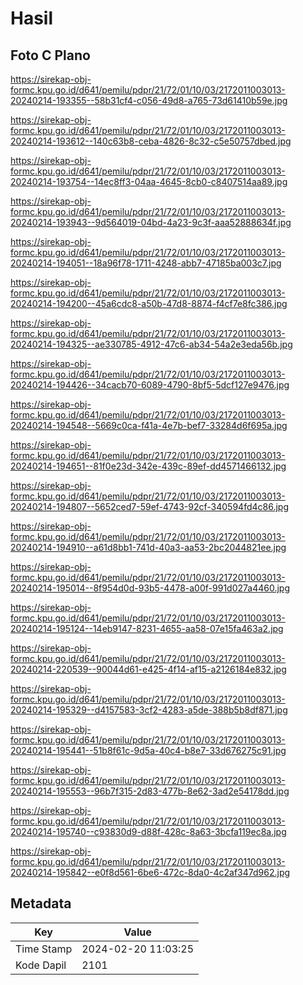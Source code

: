 # Hasil

## Foto C Plano

https://sirekap-obj-formc.kpu.go.id/d641/pemilu/pdpr/21/72/01/10/03/2172011003013-20240214-193355--58b31cf4-c056-49d8-a765-73d61410b59e.jpg

https://sirekap-obj-formc.kpu.go.id/d641/pemilu/pdpr/21/72/01/10/03/2172011003013-20240214-193612--140c63b8-ceba-4826-8c32-c5e50757dbed.jpg

https://sirekap-obj-formc.kpu.go.id/d641/pemilu/pdpr/21/72/01/10/03/2172011003013-20240214-193754--14ec8ff3-04aa-4645-8cb0-c8407514aa89.jpg

https://sirekap-obj-formc.kpu.go.id/d641/pemilu/pdpr/21/72/01/10/03/2172011003013-20240214-193943--9d564019-04bd-4a23-9c3f-aaa52888634f.jpg

https://sirekap-obj-formc.kpu.go.id/d641/pemilu/pdpr/21/72/01/10/03/2172011003013-20240214-194051--18a96f78-1711-4248-abb7-47185ba003c7.jpg

https://sirekap-obj-formc.kpu.go.id/d641/pemilu/pdpr/21/72/01/10/03/2172011003013-20240214-194200--45a6cdc8-a50b-47d8-8874-f4cf7e8fc386.jpg

https://sirekap-obj-formc.kpu.go.id/d641/pemilu/pdpr/21/72/01/10/03/2172011003013-20240214-194325--ae330785-4912-47c6-ab34-54a2e3eda56b.jpg

https://sirekap-obj-formc.kpu.go.id/d641/pemilu/pdpr/21/72/01/10/03/2172011003013-20240214-194426--34cacb70-6089-4790-8bf5-5dcf127e9476.jpg

https://sirekap-obj-formc.kpu.go.id/d641/pemilu/pdpr/21/72/01/10/03/2172011003013-20240214-194548--5669c0ca-f41a-4e7b-bef7-33284d6f695a.jpg

https://sirekap-obj-formc.kpu.go.id/d641/pemilu/pdpr/21/72/01/10/03/2172011003013-20240214-194651--81f0e23d-342e-439c-89ef-dd4571466132.jpg

https://sirekap-obj-formc.kpu.go.id/d641/pemilu/pdpr/21/72/01/10/03/2172011003013-20240214-194807--5652ced7-59ef-4743-92cf-340594fd4c86.jpg

https://sirekap-obj-formc.kpu.go.id/d641/pemilu/pdpr/21/72/01/10/03/2172011003013-20240214-194910--a61d8bb1-741d-40a3-aa53-2bc2044821ee.jpg

https://sirekap-obj-formc.kpu.go.id/d641/pemilu/pdpr/21/72/01/10/03/2172011003013-20240214-195014--8f954d0d-93b5-4478-a00f-991d027a4460.jpg

https://sirekap-obj-formc.kpu.go.id/d641/pemilu/pdpr/21/72/01/10/03/2172011003013-20240214-195124--14eb9147-8231-4655-aa58-07e15fa463a2.jpg

https://sirekap-obj-formc.kpu.go.id/d641/pemilu/pdpr/21/72/01/10/03/2172011003013-20240214-220539--90044d61-e425-4f14-af15-a2126184e832.jpg

https://sirekap-obj-formc.kpu.go.id/d641/pemilu/pdpr/21/72/01/10/03/2172011003013-20240214-195329--d4157583-3cf2-4283-a5de-388b5b8df871.jpg

https://sirekap-obj-formc.kpu.go.id/d641/pemilu/pdpr/21/72/01/10/03/2172011003013-20240214-195441--51b8f61c-9d5a-40c4-b8e7-33d676275c91.jpg

https://sirekap-obj-formc.kpu.go.id/d641/pemilu/pdpr/21/72/01/10/03/2172011003013-20240214-195553--96b7f315-2d83-477b-8e62-3ad2e54178dd.jpg

https://sirekap-obj-formc.kpu.go.id/d641/pemilu/pdpr/21/72/01/10/03/2172011003013-20240214-195740--c93830d9-d88f-428c-8a63-3bcfa119ec8a.jpg

https://sirekap-obj-formc.kpu.go.id/d641/pemilu/pdpr/21/72/01/10/03/2172011003013-20240214-195842--e0f8d561-6be6-472c-8da0-4c2af347d962.jpg


## Metadata

| Key        | Value               |
| ---------- | ------------------- |
| Time Stamp | 2024-02-20 11:03:25 |
| Kode Dapil | 2101                |



